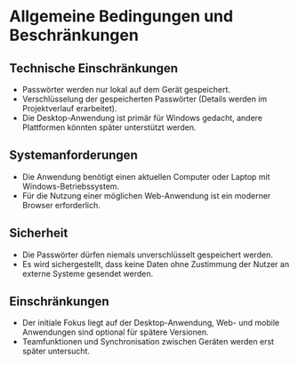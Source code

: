 # Allgemeine Bedingungen und Beschränkungen

## Technische Einschränkungen
- Passwörter werden nur lokal auf dem Gerät gespeichert.
- Verschlüsselung der gespeicherten Passwörter (Details werden im Projektverlauf erarbeitet).
- Die Desktop-Anwendung ist primär für Windows gedacht, andere Plattformen könnten später unterstützt werden.

## Systemanforderungen
- Die Anwendung benötigt einen aktuellen Computer oder Laptop mit Windows-Betriebssystem.
- Für die Nutzung einer möglichen Web-Anwendung ist ein moderner Browser erforderlich.

## Sicherheit
- Die Passwörter dürfen niemals unverschlüsselt gespeichert werden.
- Es wird sichergestellt, dass keine Daten ohne Zustimmung der Nutzer an externe Systeme gesendet werden.

## Einschränkungen
- Der initiale Fokus liegt auf der Desktop-Anwendung, Web- und mobile Anwendungen sind optional für spätere Versionen.
- Teamfunktionen und Synchronisation zwischen Geräten werden erst später untersucht.
